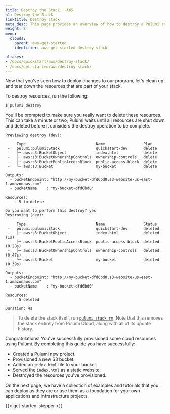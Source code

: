 ```yaml
---
title: Destroy the Stack | AWS
h1: Destroy the Stack
linktitle: Destroy stack
meta_desc: This page provides an overview of how to destroy a Pulumi stack of an AWS project.
weight: 8
menu:
  clouds:
    parent: aws-get-started
    identifier: aws-get-started-destroy-stack

aliases:
- /docs/quickstart/aws/destroy-stack/
- /docs/get-started/aws/destroy-stack/
---
```


Now that you've seen how to deploy changes to our program, let's clean up and tear down the resources that are part of your stack.

To destroy resources, run the following:

```bash
$ pulumi destroy
```

You'll be prompted to make sure you really want to delete these resources. This can take a minute or two; Pulumi waits until all resources are shut down and deleted before it considers the destroy operation to be complete.

```
Previewing destroy (dev):

     Type                               Name                 Plan
 -   pulumi:pulumi:Stack                quickstart-dev       delete
 -   ├─ aws:s3:BucketObject             index.html           delete
 -   ├─ aws:s3:BucketOwnershipControls  ownership-controls   delete
 -   ├─ aws:s3:BucketPublicAccessBlock  public-access-block  delete
 -   └─ aws:s3:Bucket                   my-bucket            delete

Outputs:
  - bucketEndpoint: "http://my-bucket-dfd6bd0.s3-website-us-east-1.amazonaws.com"
  - bucketName    : "my-bucket-dfd6bd0"

Resources:
    - 5 to delete

Do you want to perform this destroy? yes
Destroying (dev):

     Type                               Name                 Status
 -   pulumi:pulumi:Stack                quickstart-dev       deleted
 -   ├─ aws:s3:BucketObject             index.html           deleted (1s)
 -   ├─ aws:s3:BucketPublicAccessBlock  public-access-block  deleted (0.28s)
 -   ├─ aws:s3:BucketOwnershipControls  ownership-controls   deleted (0.47s)
 -   └─ aws:s3:Bucket                   my-bucket            deleted (0.39s)

Outputs:
  - bucketEndpoint: "http://my-bucket-dfd6bd0.s3-website-us-east-1.amazonaws.com"
  - bucketName    : "my-bucket-dfd6bd0"

Resources:
    - 5 deleted

Duration: 4s
```

> To delete the stack itself, run [`pulumi stack rm`](/docs/reference/cli/pulumi_stack_rm). Note that this removes the stack entirely from Pulumi Cloud, along with all of its update history.

Congratulations! You've successfully provisioned some cloud resources using Pulumi. By completing this guide you have successfully:

- Created a Pulumi new project.
- Provisioned a new S3 bucket.
- Added an `index.html` file to your bucket.
- Served the `index.html` as a static website.
- Destroyed the resources you've provisioned.

On the next page, we have a collection of examples and tutorials that you can deploy as they are or use them as a foundation for your own applications and infrastructure projects.

{{< get-started-stepper >}}

